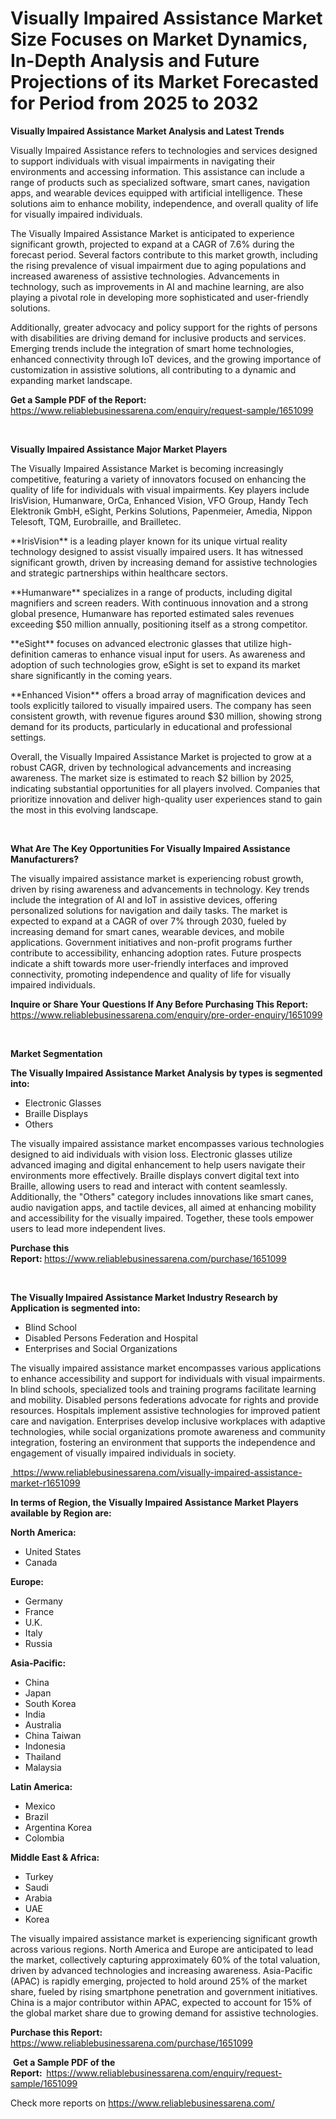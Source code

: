 <p><h1>Visually Impaired Assistance Market Size Focuses on Market Dynamics, In-Depth Analysis and Future Projections of its Market Forecasted for Period from 2025 to 2032</h1></p><p><strong>Visually Impaired Assistance Market Analysis and Latest Trends</strong></p>
<p><p>Visually Impaired Assistance refers to technologies and services designed to support individuals with visual impairments in navigating their environments and accessing information. This assistance can include a range of products such as specialized software, smart canes, navigation apps, and wearable devices equipped with artificial intelligence. These solutions aim to enhance mobility, independence, and overall quality of life for visually impaired individuals.</p><p>The Visually Impaired Assistance Market is anticipated to experience significant growth, projected to expand at a CAGR of 7.6% during the forecast period. Several factors contribute to this market growth, including the rising prevalence of visual impairment due to aging populations and increased awareness of assistive technologies. Advancements in technology, such as improvements in AI and machine learning, are also playing a pivotal role in developing more sophisticated and user-friendly solutions. </p><p>Additionally, greater advocacy and policy support for the rights of persons with disabilities are driving demand for inclusive products and services. Emerging trends include the integration of smart home technologies, enhanced connectivity through IoT devices, and the growing importance of customization in assistive solutions, all contributing to a dynamic and expanding market landscape.</p></p>
<p><strong>Get a Sample PDF of the Report:&nbsp;</strong> <a href="https://www.reliablebusinessarena.com/enquiry/request-sample/1651099?utm_campaign=3566&utm_medium=2&utm_source=Github&utm_content=ia&utm_term=04042025&utm_id=visually-impaired-assistance">https://www.reliablebusinessarena.com/enquiry/request-sample/1651099</a></p>
<p>&nbsp;</p>
<p><strong>Visually Impaired Assistance Major Market Players</strong></p>
<p><p>The Visually Impaired Assistance Market is becoming increasingly competitive, featuring a variety of innovators focused on enhancing the quality of life for individuals with visual impairments. Key players include IrisVision, Humanware, OrCa, Enhanced Vision, VFO Group, Handy Tech Elektronik GmbH, eSight, Perkins Solutions, Papenmeier, Amedia, Nippon Telesoft, TQM, Eurobraille, and Brailletec.</p><p>**IrisVision** is a leading player known for its unique virtual reality technology designed to assist visually impaired users. It has witnessed significant growth, driven by increasing demand for assistive technologies and strategic partnerships within healthcare sectors.</p><p>**Humanware** specializes in a range of products, including digital magnifiers and screen readers. With continuous innovation and a strong global presence, Humanware has reported estimated sales revenues exceeding $50 million annually, positioning itself as a strong competitor.</p><p>**eSight** focuses on advanced electronic glasses that utilize high-definition cameras to enhance visual input for users. As awareness and adoption of such technologies grow, eSight is set to expand its market share significantly in the coming years.</p><p>**Enhanced Vision** offers a broad array of magnification devices and tools explicitly tailored to visually impaired users. The company has seen consistent growth, with revenue figures around $30 million, showing strong demand for its products, particularly in educational and professional settings.</p><p>Overall, the Visually Impaired Assistance Market is projected to grow at a robust CAGR, driven by technological advancements and increasing awareness. The market size is estimated to reach $2 billion by 2025, indicating substantial opportunities for all players involved. Companies that prioritize innovation and deliver high-quality user experiences stand to gain the most in this evolving landscape.</p></p>
<p>&nbsp;</p>
<p><strong>What Are The Key Opportunities For Visually Impaired Assistance Manufacturers?</strong></p>
<p><p>The visually impaired assistance market is experiencing robust growth, driven by rising awareness and advancements in technology. Key trends include the integration of AI and IoT in assistive devices, offering personalized solutions for navigation and daily tasks. The market is expected to expand at a CAGR of over 7% through 2030, fueled by increasing demand for smart canes, wearable devices, and mobile applications. Government initiatives and non-profit programs further contribute to accessibility, enhancing adoption rates. Future prospects indicate a shift towards more user-friendly interfaces and improved connectivity, promoting independence and quality of life for visually impaired individuals.</p></p>
<p><strong>Inquire or Share Your Questions If Any Before Purchasing This Report:</strong> <a href="https://www.reliablebusinessarena.com/enquiry/pre-order-enquiry/1651099?utm_campaign=3566&utm_medium=2&utm_source=Github&utm_content=ia&utm_term=04042025&utm_id=visually-impaired-assistance">https://www.reliablebusinessarena.com/enquiry/pre-order-enquiry/1651099</a></p>
<p>&nbsp;</p>
<p><strong>Market Segmentation</strong></p>
<p><strong>The Visually Impaired Assistance Market Analysis by types is segmented into:</strong></p>
<p><ul><li>Electronic Glasses</li><li>Braille Displays</li><li>Others</li></ul></p>
<p><p>The visually impaired assistance market encompasses various technologies designed to aid individuals with vision loss. Electronic glasses utilize advanced imaging and digital enhancement to help users navigate their environments more effectively. Braille displays convert digital text into Braille, allowing users to read and interact with content seamlessly. Additionally, the "Others" category includes innovations like smart canes, audio navigation apps, and tactile devices, all aimed at enhancing mobility and accessibility for the visually impaired. Together, these tools empower users to lead more independent lives.</p></p>
<p><strong>Purchase this Report:&nbsp;</strong><a href="https://www.reliablebusinessarena.com/purchase/1651099?utm_campaign=3566&utm_medium=2&utm_source=Github&utm_content=ia&utm_term=04042025&utm_id=visually-impaired-assistance">https://www.reliablebusinessarena.com/purchase/1651099</a></p>
<p>&nbsp;</p>
<p><strong>The Visually Impaired Assistance Market Industry Research by Application is segmented into:</strong></p>
<p><ul><li>Blind School</li><li>Disabled Persons Federation and Hospital</li><li>Enterprises and Social Organizations</li></ul></p>
<p><p>The visually impaired assistance market encompasses various applications to enhance accessibility and support for individuals with visual impairments. In blind schools, specialized tools and training programs facilitate learning and mobility. Disabled persons federations advocate for rights and provide resources. Hospitals implement assistive technologies for improved patient care and navigation. Enterprises develop inclusive workplaces with adaptive technologies, while social organizations promote awareness and community integration, fostering an environment that supports the independence and engagement of visually impaired individuals in society.</p></p>
<p><a href="https://www.reliablebusinessarena.com/visually-impaired-assistance-market-r1651099?utm_campaign=3566&utm_medium=2&utm_source=Github&utm_content=ia&utm_term=04042025&utm_id=visually-impaired-assistance">&nbsp;https://www.reliablebusinessarena.com/visually-impaired-assistance-market-r1651099</a></p>
<p><strong>In terms of Region, the Visually Impaired Assistance Market Players available by Region are:</strong></p>
<p>
    <p> <strong> North America: </strong>
        <ul>
            <li>United States</li>
            <li>Canada</li>
        </ul>
        </p> 
    <p> <strong> Europe: </strong>
        <ul>
            <li>Germany</li>
            <li>France</li>
            <li>U.K.</li>
            <li>Italy</li>
            <li>Russia</li>
        </ul>
        </p> 
    <p> <strong> Asia-Pacific: </strong>
        <ul>
            <li>China</li>
            <li>Japan</li>
            <li>South Korea</li>
            <li>India</li>
            <li>Australia</li>
            <li>China Taiwan</li>
            <li>Indonesia</li>
            <li>Thailand</li>
            <li>Malaysia</li>
        </ul>
        </p> 
    <p> <strong> Latin America: </strong>
        <ul>
            <li>Mexico</li>
            <li>Brazil</li>
            <li>Argentina Korea</li>
            <li>Colombia</li>
        </ul>
        </p> 
    <p> <strong> Middle East & Africa: </strong>
        <ul>
            <li>Turkey</li>
            <li>Saudi</li>
            <li>Arabia</li>
            <li>UAE</li>
            <li>Korea</li>
        </ul>
    </p>
    </p>
<p><p>The visually impaired assistance market is experiencing significant growth across various regions. North America and Europe are anticipated to lead the market, collectively capturing approximately 60% of the total valuation, driven by advanced technologies and increasing awareness. Asia-Pacific (APAC) is rapidly emerging, projected to hold around 25% of the market share, fueled by rising smartphone penetration and government initiatives. China is a major contributor within APAC, expected to account for 15% of the global market share due to growing demand for assistive technologies.</p></p>
<p><strong>Purchase this Report: </strong><a href="https://www.reliablebusinessarena.com/purchase/1651099?utm_campaign=3566&utm_medium=2&utm_source=Github&utm_content=ia&utm_term=04042025&utm_id=visually-impaired-assistance">https://www.reliablebusinessarena.com/purchase/1651099</a></p>
<p>&nbsp;<strong>Get a Sample PDF of the Report:&nbsp;&nbsp;</strong><a href="https://www.reliablebusinessarena.com/enquiry/request-sample/1651099?utm_campaign=3566&utm_medium=2&utm_source=Github&utm_content=ia&utm_term=04042025&utm_id=visually-impaired-assistance">https://www.reliablebusinessarena.com/enquiry/request-sample/1651099</a></p>
<p><strong></strong></p>
<p>Check more reports on <a href="https://www.reliablebusinessarena.com/?utm_campaign=3566&utm_medium=2&utm_source=Github&utm_content=ia&utm_term=04042025&utm_id=visually-impaired-assistance">https://www.reliablebusinessarena.com/</a></p>